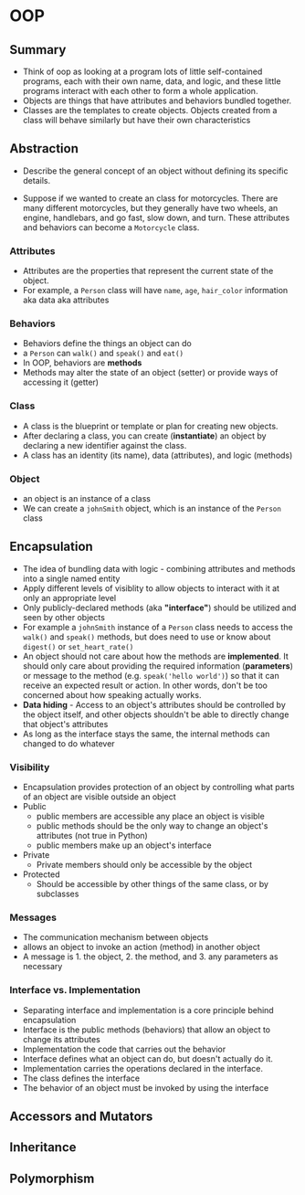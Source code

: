 # OOP

## Summary

* Think of oop as looking at a program lots of little self-contained programs, each with their own name, data, and logic, and these little programs interact with each other to form a whole application.
* Objects are things that have attributes and behaviors bundled together.
* Classes are the templates to create objects. Objects created from a class will behave similarly but have their own characteristics

## Abstraction

* Describe the general concept of an object without defining its specific details.

* Suppose if we wanted to create an class for motorcycles. There are many different motorcycles, but they generally have two wheels, an engine, handlebars, and go fast, slow down, and turn. These attributes and behaviors can become a `Motorcycle` class.

### Attributes

* Attributes are the properties that represent the current state of the object.
* For example, a `Person` class will have `name`, `age`, `hair_color` information aka data aka attributes

### Behaviors

* Behaviors define the things an object can do
* a `Person` can `walk()` and `speak()` and `eat()`
* In OOP, behaviors are **methods**
* Methods may alter the state of an object (setter) or provide ways of accessing it (getter)

### Class

* A class is the blueprint or template or plan for creating new objects.
* After declaring a class, you can create (**instantiate**) an object by declaring a new identifier against the class.
* A class has an identity (its name), data (attributes), and logic (methods)

### Object

* an object is an instance of a class
* We can create a `johnSmith` object, which is an instance of the `Person` class

## Encapsulation

* The idea of bundling data with logic - combining attributes and methods into a single named entity
* Apply different levels of visiblity to allow objects to interact with it at only an appropriate level
* Only publicly-declared methods (aka **"interface"**) should be utilized and seen by other objects
* For example a `johnSmith` instance of a `Person` class needs to access the `walk()` and `speak()` methods, but does need to use or know about `digest()` or `set_heart_rate()`
* An object should not care about how the methods are **implemented**. It should only care about providing the required information (**parameters**) or message to the method (e.g. `speak('hello world')`) so that it can receive an expected result or action. In other words, don't be too concerned about how speaking actually works.
* **Data hiding** - Access to an object's attributes should be controlled by the object itself, and other objects shouldn't be able to directly change that object's attributes
* As long as the interface stays the same, the internal methods can changed to do whatever

### Visibility

* Encapsulation provides protection of an object by controlling what parts of an object are visible outside an object
* Public
  * public members are accessible any place an object is visible
  * public methods should be the only way to change an object's attributes (not true in Python)
  * public members make up an object's interface
* Private
  * Private members should only be accessible by the object
* Protected
  * Should be accessible by other things of the same class, or by subclasses

### Messages
* The communication mechanism between objects
* allows an object to invoke an action (method) in another object
* A message is 1. the object, 2. the method, and 3. any parameters as necessary

### Interface vs. Implementation

* Separating interface and implementation is a core principle behind encapsulation
* Interface is the public methods (behaviors) that allow an object to change its attributes
* Implementation the code that carries out the behavior
* Interface defines what an object can do, but doesn't actually do it.
* Implementation carries the operations declared in the interface.
* The class defines the interface
* The behavior of an object must be invoked by using the interface

## Accessors and Mutators

## Inheritance

## Polymorphism
